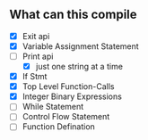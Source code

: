 ## What can this compile
- [x] Exit api
- [x] Variable Assignment Statement
- [ ] Print api
  - [x] just one string at a time
- [x] If Stmt
- [x] Top Level Function-Calls 
- [x] Integer Binary Expressions
- [ ] While Statement
- [ ] Control Flow Statement
- [ ] Function Defination
